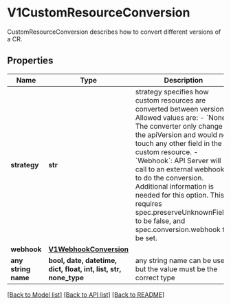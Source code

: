 # V1CustomResourceConversion

CustomResourceConversion describes how to convert different versions of a CR.

## Properties
Name | Type | Description | Notes
------------ | ------------- | ------------- | -------------
**strategy** | **str** | strategy specifies how custom resources are converted between versions. Allowed values are: - &#x60;None&#x60;: The converter only change the apiVersion and would not touch any other field in the custom resource. - &#x60;Webhook&#x60;: API Server will call to an external webhook to do the conversion. Additional information   is needed for this option. This requires spec.preserveUnknownFields to be false, and spec.conversion.webhook to be set. | 
**webhook** | [**V1WebhookConversion**](V1WebhookConversion.md) |  | [optional] 
**any string name** | **bool, date, datetime, dict, float, int, list, str, none_type** | any string name can be used but the value must be the correct type | [optional]

[[Back to Model list]](../README.md#documentation-for-models) [[Back to API list]](../README.md#documentation-for-api-endpoints) [[Back to README]](../README.md)


